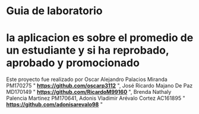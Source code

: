 # Guia de laboratorio 

# la aplicacion es sobre el promedio de un estudiante y si ha reprobado, aprobado y promocionado

Este proyecto fue realizado por Oscar Alejandro Palacios Miranda PM170275 " **https://github.com/oscarp3112** ", José Ricardo Majano De Paz
MD170149 " **https://github.com/RicardoM99160** ", Brenda Nathaly Palencia Martinez PM170641, Adonis Vladimir Arévalo Cortez
AC161895  " **https://github.com/adonisarevalo98** "

 
